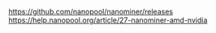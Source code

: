 https://github.com/nanopool/nanominer/releases
https://help.nanopool.org/article/27-nanominer-amd-nvidia
